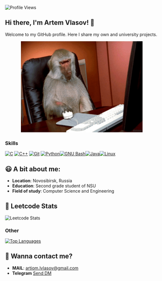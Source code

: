 ![Profile Views](https://komarev.com/ghpvc/?username=ArtiomVlasov&color=red)
##  Hi there, I'm Artem Vlasov! 👋

Welcome to my GitHub profile. Here I share my own and university projects.

<div align="center">
	<img src="https://github.com/ArtiomVlasov/ArtiomVlasov/blob/main/gitGif.gif" width="400", height="300"/>
</div>

### Skills

<p align="left">
<a href="https://docs.microsoft.com/en-us/cpp/?view=msvc-170" target="_blank" rel="noreferrer"><img src="https://raw.githubusercontent.com/danielcranney/readme-generator/main/public/icons/skills/c-colored.svg" width="36" height="36" alt="C" /></a>
<a href="https://docs.microsoft.com/en-us/cpp/?view=msvc-170" target="_blank" rel="noreferrer"><img src="https://raw.githubusercontent.com/danielcranney/readme-generator/main/public/icons/skills/cplusplus-colored.svg" width="36" height="36" alt="C++" /></a>
<a href="https://git-scm.com/" target="_blank" rel="noreferrer"><img src="https://raw.githubusercontent.com/danielcranney/readme-generator/main/public/icons/skills/git-colored.svg" width="36" height="36" alt="Git" /></a>
<a href="https://www.python.org/" target="_blank" rel="noreferrer"><img src="https://raw.githubusercontent.com/danielcranney/readme-generator/main/public/icons/skills/python-colored.svg" width="36" height="36" alt="Python" /></a><a href="https://www.gnu.org/software/bash/" target="_blank" rel="noreferrer"><img src="https://raw.githubusercontent.com/danielcranney/readme-generator/main/public/icons/skills/gnubash.svg" width="36" height="36" alt="GNU Bash" /></a><a href="https://www.java.com/" target="_blank" rel="noreferrer"><img src="https://raw.githubusercontent.com/danielcranney/readme-generator/main/public/icons/skills/java-colored.svg" width="36" height="36" alt="Java" /></a><a href="https://www.linux.com/" target="_blank" rel="noreferrer"><img src="https://skillicons.dev/icons?i=linux" width="36" height="36" alt="Linux" /></a></p>

## 😃 A bit about me:
- **Location**: Novosibirsk, Russia
- **Education**: Second grade student of NSU 
- **Field of study**:  Computer Science and Engineering

## 🧠 Leetcode Stats
![Leetcode Stats](https://leetcode-badge-sage.vercel.app/badge/ArtiomVlasov?theme=neutral)

### Other

<a href="https://github.com/ArtiomVlasov" align="left"><img src="https://github-readme-stats.vercel.app/api/top-langs/?username=ArtiomVlasov&langs_count=10&title_color=0891b2&text_color=ffffff&icon_color=0891b2&bg_color=24292e&hide_border=true&locale=en&custom_title=Top%20%Languages" alt="Top Languages" /></a> 


## 👀 Wanna contact me?
- **MAIL**: <a href="mailto:artiom.lvlasov@gmail.com">artiom.lvlasov@gmail.com</a> 
- **Telegram** [Send DM](https://telegram.me/@VlasovArtiom)
